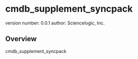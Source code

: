 cmdb_supplement_syncpack
===============================

version number: 0.0.1
author: Sciencelogic, Inc.

Overview
--------

cmdb_supplement_syncpack
